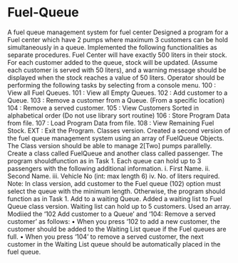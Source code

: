# Fuel-Queue
A fuel queue management system for fuel center
Designed a program for a Fuel center which have 2 pumps where maximum 3 customers can be hold simultaneously in a queue. Implemented the following functionalities as separate procedures. Fuel Center will have exactly 500 liters in their stock. For each customer added to the queue, stock will be updated. (Assume each customer is served with 50 liters), and a warning message should be displayed when the stock reaches a value of 50 liters. Operator should be performing the following tasks by selecting from a console menu.
100 : View all Fuel Queues.
101 : View all Empty Queues.
102 : Add customer to a Queue.
103 : Remove a customer from a Queue. (From a specific location)
104 : Remove a served customer.
105 : View Customers Sorted in alphabetical order (Do not use library sort routine)
106 : Store Program Data from file.
107 : Load Program Data from file.
108 : View Remaining Fuel Stock.
EXT : Exit the Program.
Classes version.
Created a second version of the fuel queue management system using an array of FuelQueue Objects. The Class version should be able to manage 2[Two] pumps parallelly. Create a class called FuelQueue and another class called passenger. The program shouldfunction as in Task 1. Each queue can hold up to 3 passengers with the following additional information.
i. First Name.
ii. Second Name.
iii. Vehicle No (int: max length 6)
iv. No. of liters required.
Note: In class version, add customer to the Fuel queue (102) option must select the queue with the minimum length. Otherwise, the program should function as in Task 1.
Add to a waiting Queue.
Added a waiting list to Fuel Queue class version. Waiting list can hold up to 5 customers. Used an array.
Modiied the ‘102 Add customer to a Queue’ and ‘104: Remove a served customer’ as follows:
• When you press ‘102 to add a new customer, the customer should be added to the Waiting List
queue if the Fuel queues are full.
• When you press ‘104’ to remove a served customer, the next customer in the Waiting List queue
should be automatically placed in the fuel queue.
